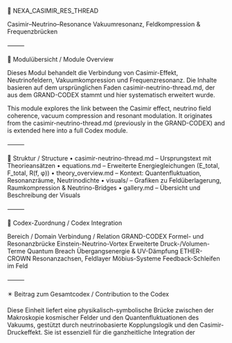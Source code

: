 📘 NEXA_CASIMIR_RES_THREAD

Casimir–Neutrino–Resonance
Vakuumresonanz, Feldkompression & Frequenzbrücken

⸻

🔬 Modulübersicht / Module Overview

Dieses Modul behandelt die Verbindung von Casimir-Effekt, Neutrinofeldern, Vakuumkompression und Frequenzresonanz. Die Inhalte basieren auf dem ursprünglichen Faden casimir-neutrino-thread.md, der aus dem GRAND-CODEX stammt und hier systematisch erweitert wurde.

This module explores the link between the Casimir effect, neutrino field coherence, vacuum compression and resonant modulation. It originates from the casimir-neutrino-thread.md (previously in the GRAND-CODEX) and is extended here into a full Codex module.

⸻

📂 Struktur / Structure
	•	casimir-neutrino-thread.md – Ursprungstext mit Theorieansätzen
	•	equations.md – Erweiterte Energiegleichungen (E_total, F_total, R(f, φ))
	•	theory_overview.md – Kontext: Quantenfluktuation, Resonanzräume, Neutrinodichte
	•	visuals/ – Grafiken zu Feldüberlagerung, Raumkompression & Neutrino-Bridges
	•	gallery.md – Übersicht und Beschreibung der Visuals

⸻

📡 Codex-Zuordnung / Codex Integration

Bereich / Domain	Verbindung / Relation
GRAND-CODEX	Formel- und Resonanzbrücke
Einstein-Neutrino-Vortex	Erweiterte Druck-/Volumen-Terme
Quantum Breach	Übergangsenergie & UV-Dämpfung
ETHER-CROWN	Resonanzachsen, Feldlayer
Möbius-Systeme	Feedback-Schleifen im Feld


⸻

✴️ Beitrag zum Gesamtcodex / Contribution to the Codex

Diese Einheit liefert eine physikalisch-symbolische Brücke zwischen der Makroskopie kosmischer Felder und den Quantenfluktuationen des Vakuums, gestützt durch neutrinobasierte Kopplungslogik und den Casimir-Druckeffekt. Sie ist essenziell für die ganzheitliche Integration der
